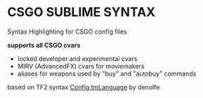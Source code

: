CSGO SUBLIME SYNTAX
=================

Syntax Highlighting for CSGO config files

__supports all CSGO cvars__

- locked developer and experimental cvars
- MIRV (AdvancedFX) cvars for moviemakers
- aliases for weapons used by "buy" and "autobuy" commands


based on TF2 syntax [Config.tmLanguage](https://github.com/denolfe/Config.tmLanguage/) by denolfe